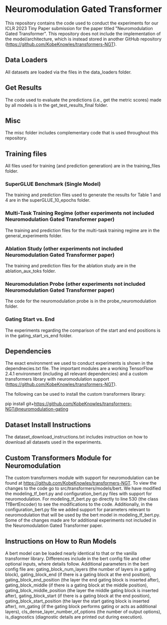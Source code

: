 # Neuromodulation Gated Transformer

This repository contains the code used to conduct the experiments for our ICLR 2023 Tiny Paper submission for the 
paper titled "Neuromodulation Gated Transformer". This repository does not include the implementation of the 
model/architecture, which is instead stored in another GitHub repository (https://github.com/KobeKnowles/transformers-NGT).

## Data Loaders

All datasets are loaded via the files in the data_loaders folder. 

## Get Results

The code used to evaluate the predictions (i.e., get the metric scores) made by all models is in the get_test_results_final folder.

## Misc

The misc folder includes complementary code that is used throughout this repository.

## Training files

All files used for training (and prediction generation) are in the training_files folder.

### SuperGLUE Benchmark (Single Model)

The training and prediction files used to generate the results for Table 1 and 4 are in the superGLUE_10_epochs folder.

### Multi-Task Training Regime (other experiments not included Neuromodulation Gated Transformer paper)

The training and prediction files for the multi-task training regime are in the general_experiments folder.

### Ablation Study (other experiments not included Neuromodulation Gated Transformer paper)

The training and prediction files for the ablation study are in the ablation_aux_toks folder.

### Neuromodulation Probe (other experiments not included Neuromodulation Gated Transformer paper)

The code for the neuromodulation probe is in the probe_neuromodulation folder.

### Gating Start vs. End

The experiments regarding the comparison of the start and end positions is in the gating_start_vs_end folder.

## Dependencies

The exact environment we used to conduct experiments is shown in the dependnecies.txt file. The important modules are
a working TensorFlow 2.4.1 environment (including all relevant dependencies) and a custom 
transformers library with neuromodulation support (https://github.com/KobeKnowles/transformers-NGT).

The following can be used to install the custom transformers library:

pip install git+https://github.com/KobeKnowles/transformers-NGT@neuromodulation-gating

## Dataset Install Instructions

The dataset_download_instructions.txt includes instruction on how to download all datasets used in the experiments. 

## Custom Transformers Module for Neuromodulation

The custom transformers module with support for neuromodulation can be found at https://github.com/KobeKnowles/transformers-NGT. 
To view the changes to the code go to src/transformers/models/bert. We have modified the modeling_tf_bert.py and 
configuration_bert.py files with support for neuromodulation. For modeling_tf_bert.py go directly to line 530 (the 
class TfBertEncoder) to see the modifications to the code. Additionally, in the configuration_bert.py file we added
support for parameters relevant to neuromodulation that will be used by the bert model in modeling_tf_bert.py. 
Some of the changes made are for additional experiments not included in the Neuromodulation Gated Transformer paper.

## Instructions on How to Run Models

A bert model can be loaded nearly identical to that or the vanilla transformer library. Differences include in the bert config file and other optional inputs, where details follow. Additional parameters in the bert config file are: gating_block_num_layers (the number of layers in a gating block), gating_block_end (if there is a gating block at the end position), gating_block_end_position (the layer the end gating block is inserted after), gating_block_middle (if there is a gating block at the middle position), gating_block_middle_position (the layer the middle gating block is inserted after), gating_block_start (if there is a gating block at the end position), gating_block_start_position (the layer the start gating block is inserted after), nm_gating (if the gating block performs gating or acts as additional layers), cls_dense_layer_number_of_options (the number of output options), is_diagnostics (diagnostic details are printed out during execution). 







